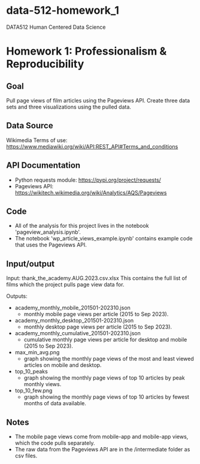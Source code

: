 # data-512-homework_1
DATA512 Human Centered Data Science

# Homework 1: Professionalism & Reproducibility

## Goal
Pull page views of film articles using the Pageviews API. Create three data sets and three visualizations using the pulled data.

## Data Source
Wikimedia
Terms of use: https://www.mediawiki.org/wiki/API:REST_API#Terms_and_conditions

## API Documentation
- Python requests module: https://pypi.org/project/requests/
- Pageviews API: https://wikitech.wikimedia.org/wiki/Analytics/AQS/Pageviews

## Code
- All of the analysis for this project lives in the notebook 'pageview_analysis.ipynb'.
- The notebook 'wp_article_views_example.ipynb' contains example code that uses the Pageviews API.

## Input/output

Input: thank_the_academy.AUG.2023.csv.xlsx
This contains the full list of films which the project pulls page view data for.

Outputs:
- academy_monthly_mobile_201501-202310.json
    - monthly mobile page views per article (2015 to Sep 2023).
- academy_monthly_desktop_201501-202310.json
    - monthly desktop page views per article (2015 to Sep 2023).
- academy_monthly_cumulative_201501-202310.json
    - cumulative monthly page views per article for desktop and mobile (2015 to Sep 2023).
- max_min_avg.png
    - graph showing the monthly page views of the most and least viewed articles on mobile and desktop.
- top_10_peaks
    - graph showing the monthly page views of top 10 articles by peak monthly views.
- top_10_few.png
    - graph showing the monthly page views of top 10 articles by fewest months of data available.

## Notes
- The mobile page views come from mobile-app and mobile-app views, which the code pulls separately.
- The raw data from the Pageviews API are in the /intermediate folder as csv files.
